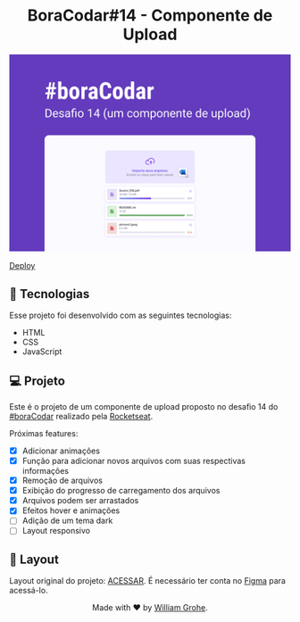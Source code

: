<h1 align="center">BoraCodar#14 - Componente de Upload</h1>

![preview](Assets/capa.png)

[Deploy](https://williamgrohe.github.io/Bora-Codar/14-upload-component/)

## 🚀 Tecnologias

Esse projeto foi desenvolvido com as seguintes tecnologias:

- HTML
- CSS
- JavaScript

## 💻 Projeto

Este é o projeto de um componente de upload proposto no desafio 14 do [#boraCodar](https://boracodar.dev/) realizado pela [Rocketseat](https://rocketseat.com.br).<br>

Próximas features:

- [X] Adicionar animações
- [X] Função para adicionar novos arquivos com suas respectivas informações
- [X] Remoção de arquivos
- [X] Exibição do progresso de carregamento dos arquivos
- [X] Arquivos podem ser arrastados
- [X] Efeitos hover e animações
- [ ] Adição de um tema dark
- [ ] Layout responsivo

## 🔖 Layout

Layout original do projeto: [ACESSAR](https://www.figma.com/community/file/1225440656930547927). É necessário ter conta no [Figma](https://figma.com) para acessá-lo.

<p  align="center">Made with ❤️ by <a href="https://williamgrohe.github.io/">William Grohe</a>.</p>